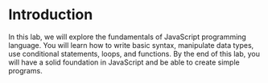 # Introduction

In this lab, we will explore the fundamentals of JavaScript programming language. You will learn how to write basic syntax, manipulate data types, use conditional statements, loops, and functions. By the end of this lab, you will have a solid foundation in JavaScript and be able to create simple programs.
